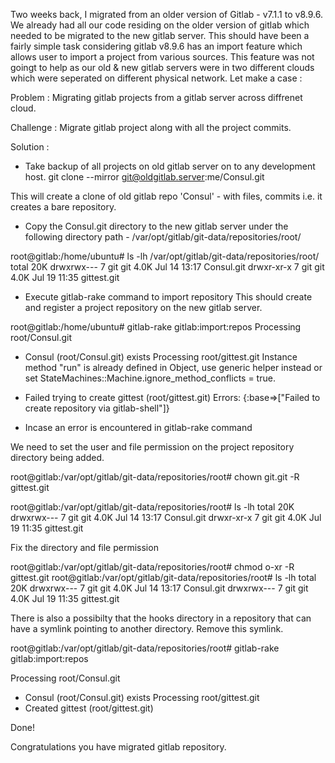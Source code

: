 Two weeks back, I migrated from an older version of Gitlab - v7.1.1 to v8.9.6. We already had all our code residing on the older version of gitlab which needed to be migrated to the new gitlab server. This should have been a fairly simple task considering gitlab v8.9.6 has an import feature which allows user to import a project from various sources. This feature was not goingt to help as our old & new gitlab servers were in two different clouds which were seperated on different physical network. Let make a case : 

Problem : Migrating gitlab projects from a gitlab server across diffrenet cloud.

Challenge : Migrate gitlab project along with all the project commits.   
  
Solution : 

* Take backup of all projects on old gitlab server on to any development host.
git clone --mirror git@oldgitlab.server:me/Consul.git

This will create a clone of old gitlab repo 'Consul' - with files, commits i.e. it creates a bare repository.

* Copy the Consul.git directory to the new gitlab server under the following directory path - /var/opt/gitlab/git-data/repositories/root/

root@gitlab:/home/ubuntu# ls -lh /var/opt/gitlab/git-data/repositories/root/
total 20K
drwxrwx--- 7 git  git  4.0K Jul 14 13:17 Consul.git
drwxr-xr-x 7 git  git  4.0K Jul 19 11:35 gittest.git

* Execute gitlab-rake command to import repository
This should create and register a project repository on the new gitlab server. 

root@gitlab:/home/ubuntu# gitlab-rake gitlab:import:repos
Processing root/Consul.git
* Consul (root/Consul.git) exists
Processing root/gittest.git
Instance method "run" is already defined in Object, use generic helper instead or set StateMachines::Machine.ignore_method_conflicts = true.
* Failed trying to create gittest (root/gittest.git)
   Errors: {:base=>["Failed to create repository via gitlab-shell"]}


* Incase an error is encountered in gitlab-rake command 

We need to set the user and file permission on the project repository directory being added. 
 
root@gitlab:/var/opt/gitlab/git-data/repositories/root# chown git.git -R gittest.git

root@gitlab:/var/opt/gitlab/git-data/repositories/root# ls -lh
total 20K
drwxrwx--- 7 git git 4.0K Jul 14 13:17 Consul.git
drwxr-xr-x 7 git git 4.0K Jul 19 11:35 gittest.git

Fix the directory and file permission

root@gitlab:/var/opt/gitlab/git-data/repositories/root# chmod o-xr -R gittest.git
root@gitlab:/var/opt/gitlab/git-data/repositories/root# ls -lh
total 20K
drwxrwx--- 7 git git 4.0K Jul 14 13:17 Consul.git
drwxrwx--- 7 git git 4.0K Jul 19 11:35 gittest.git

There is also a possibilty that the hooks directory in a repository that can have a symlink pointing to another directory.
Remove this symlink.

root@gitlab:/var/opt/gitlab/git-data/repositories/root# gitlab-rake gitlab:import:repos

Processing root/Consul.git
* Consul (root/Consul.git) exists
Processing root/gittest.git
* Created gittest (root/gittest.git)

Done!

Congratulations you have migrated gitlab repository.
